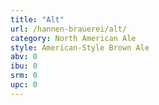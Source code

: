 ```yaml
---
title: "Alt"
url: /hannen-brauerei/alt/
category: North American Ale
style: American-Style Brown Ale
abv: 0
ibu: 0
srm: 0
upc: 0
---
```


